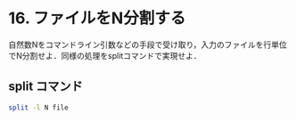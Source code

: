 # 16. ファイルをN分割する

自然数Nをコマンドライン引数などの手段で受け取り，入力のファイルを行単位でN分割せよ．同様の処理をsplitコマンドで実現せよ．

## split コマンド

```bash
split -l N file
```
